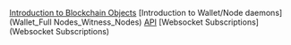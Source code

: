 [Introduction to Blockchain Objects](Blockchain-Objects)
[Introduction to Wallet/Node daemons](Wallet_Full Nodes_Witness_Nodes)
[API](API)
[Websocket Subscriptions](Websocket Subscriptions)